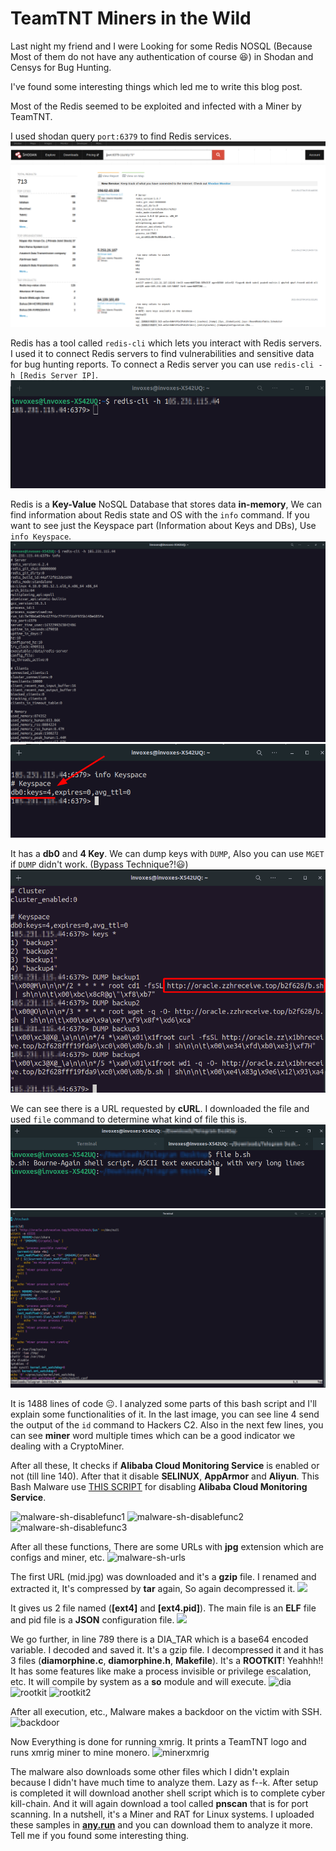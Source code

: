 # TeamTNT Miners in the Wild

Last night my friend and I were Looking for some Redis NOSQL (Because Most of them do not have any authentication of course 😆) in Shodan and Censys for Bug Hunting.

I've found some interesting things which led me to write this blog post.

Most of the Redis seemed to be exploited and infected with a Miner by TeamTNT.

I used shodan query `port:6379` to find Redis services.
![](../../images/shodan.png)


Redis has a tool called `redis-cli` which lets you interact with Redis servers.
I used it to connect Redis servers to find vulnerabilities and sensitive data for bug hunting reports.
To connect a Redis server you can use `redis-cli -h [Redis Server IP]`.
![](../../images/redis-cli-connection.png)


Redis is a **Key-Value** NoSQL Database that stores data **in-memory**, We can find information about Redis state and OS with the `info` command.
If you want to see just the Keyspace part (Information about Keys and DBs), Use `info Keyspace`.
![](../../images/redis-cli-info.png)
![](../../images/redis-cli-info-keyspace.png)


It has a **db0** and **4 Key**. We can dump keys with `DUMP`, Also you can use `MGET` if `DUMP` didn't work. (Bypass Technique?!😃)
![](../../images/redis-cli-dump.png)


We can see there is a URL requested by **cURL**. I downloaded the file and used `file` command to determine what kind of file this is.
![](../../images/malware-sh.png)
![](../../images/malware-sh-content.png)

It is 1488 lines of code 😐. I analyzed some parts of this bash script and I'll explain some functionalities of it.
In the last image, you can see line 4 send the output of the `id` command to Hackers C2. Also in the next few lines, you can see **miner** word multiple times which can be a good indicator we dealing with a CryptoMiner.

After all these, It checks if **Alibaba Cloud Monitoring Service** is enabled or not (till line 140). After that it disable **SELINUX**, **AppArmor** and **Aliyun**.
This Bash Malware use [THIS SCRIPT](https://github.com/leitbogioro/Fuck_Aliyun/blob/master/Fuck_Aliyun.sh) for disabling **Alibaba Cloud Monitoring Service**.

![malware-sh-disablefunc1](https://user-images.githubusercontent.com/36133745/134326008-41e7b387-aebe-4cac-9fb3-80a01fdce3e4.png)
![malware-sh-disablefunc2](https://user-images.githubusercontent.com/36133745/134326017-23d16c44-d0ad-4de7-8df0-27555a1b5355.png)
![malware-sh-disablefunc3](https://user-images.githubusercontent.com/36133745/134326047-4ff2d7c7-a812-4c4b-8a1e-4e3d192243cb.png)

After all these functions, There are some URLs with **jpg** extension which are configs and miner, etc.
![malware-sh-urls](https://user-images.githubusercontent.com/36133745/134329743-eaf3e08e-604d-4177-b83f-6850c12d2100.png)

The first URL (mid.jpg) was downloaded and it's a **gzip** file. I renamed and extracted it, It's compressed by **tar** again, So again decompressed it.
![](https://user-images.githubusercontent.com/36133745/134333023-0d8de1e9-11cf-4622-b39c-d59e7856ca5f.png)

It gives us 2 file named (**[ext4]** and **[ext4.pid]**). The main file is an **ELF** file and pid file is a **JSON** configuration file.
![](https://user-images.githubusercontent.com/36133745/134333352-96f183d6-95c4-48a2-9f80-462cd67fd5cf.png)

We go further, in line 789 there is a DIA_TAR which is a base64 encoded variable. I decoded and saved it. It's a gzip file. I decompressed it and it has 3 files (**diamorphine.c**, **diamorphine.h**, **Makefile**). It's a **ROOTKIT**! Yeahhh!! It has some features like make a process invisible or privilege escalation, etc. It will compile by system as a **so** module and will execute.
![dia](https://user-images.githubusercontent.com/36133745/134337504-9ae97477-c45e-4bde-88e6-40f160c38a5e.png)
![rootkit](https://user-images.githubusercontent.com/36133745/134338695-9a7bd448-f1b5-4627-87e4-f8a7fdb9d9c6.png)
![rootkit2](https://user-images.githubusercontent.com/36133745/134338704-d8b2b07c-abf9-4284-8a2a-17cc470c78e5.png)

After all execution, etc., Malware makes a backdoor on the victim with SSH.
![backdoor](https://user-images.githubusercontent.com/36133745/134339831-d8ebfa4c-acd5-4c71-8ea6-47b082e04239.png)

Now Everything is done for running xmrig. It prints a TeamTNT logo and runs xmrig miner to mine monero.
![minerxmrig](https://user-images.githubusercontent.com/36133745/134340433-556eda4f-140d-44cc-8b59-8320f25258a3.png)


The malware also downloads some other files which I didn't explain because I didn't have much time to analyze them. Lazy as f--k.
After setup is completed it will download another shell script which is to complete cyber kill-chain. And it will again download a tool called **pnscan** that is for port scanning.
In a nutshell, it's a Miner and RAT for Linux systems. I uploaded these samples in [**any.run**](https://app.any.run/tasks/0cb2d63d-553e-4663-814f-054f0843346b) and you can download them to analyze it more. Tell me if you found some interesting thing.
